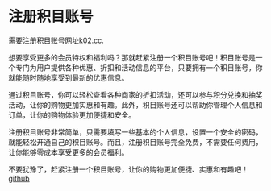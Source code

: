 # 注册积目账号

需要注册积目账号网址k02.cc.

想要享受更多的会员特权和福利吗？那就赶紧注册一个积目账号吧！积目账号是一个专门为用户提供各种优惠、折扣和活动信息的平台，只要拥有一个积目账号，你就能随时随地享受到最新的优惠信息。

通过积目账号，你可以轻松查看各种商家的折扣活动，还可以参与积分兑换和抽奖活动，让你的购物更加实惠和有趣。此外，积目账号还可以帮助你管理个人信息和订单，让你的购物体验更加便捷和安全。

注册积目账号非常简单，只需要填写一些基本的个人信息，设置一个安全的密码，就能轻松开通自己的积目账号。而且，注册积目账号完全免费，不需要任何费用，让你能够零成本享受更多的会员福利。

不要犹豫了，赶紧注册一个积目账号，让你的购物更加便捷、实惠和有趣吧！[github](https://github.com)
